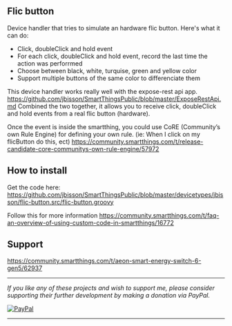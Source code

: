## Flic button

Device handler that tries to simulate an hardware flic button. Here's what it can do:

- Click, doubleClick and hold event
- For each click, doubleClick and hold event, record the last time the action was perforrmed
- Choose between black, white, turquise, green and yellow color
- Support multiple buttons of the same color to differenciate them
 
 This device handler works really well with the expose-rest api app. https://github.com/jbisson/SmartThingsPublic/blob/master/ExposeRestApi.md
 Combined the two together, it allows you to receive click, doubleClick and hold events from a real flic button (hardware).  
  
 Once the event is inside the smartthing, you could use CoRE (Community’s own Rule Engine) for defining your own rule. (ie: When I click on my flicButton do this, ect)
 https://community.smartthings.com/t/release-candidate-core-communitys-own-rule-engine/57972
 
## How to install
Get the code here: https://github.com/jbisson/SmartThingsPublic/blob/master/devicetypes/jbisson/flic-button.src/flic-button.groovy

Follow this for more information https://community.smartthings.com/t/faq-an-overview-of-using-custom-code-in-smartthings/16772

## Support
https://community.smartthings.com/t/aeon-smart-energy-switch-6-gen5/62937

---

*If you like any of these projects and wish to support me, please consider supporting their further
development by making a donation via PayPal.*

[![PayPal](https://www.paypalobjects.com/en_US/i/btn/btn_donate_LG.gif)](https://www.paypal.com/cgi-bin/webscr?cmd=_s-xclick&hosted_button_id=LNDQQW7HQPN98)

---

